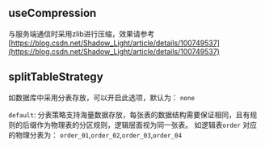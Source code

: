 ## useCompression

与服务端通信时采用zlib进行压缩，效果请参考[https://blog.csdn.net/Shadow_Light/article/details/100749537](https://blog.csdn.net/Shadow_Light/article/details/100749537)

## splitTableStrategy

如数据库中采用分表存放，可以开启此选项，默认为： `none`

`default`: 分表策略支持海量数据存放，每张表的数据结构需要保证相同，且有规则的后缀作为物理表的分区规则，逻辑层面视为同一张表。
如逻辑表`order` 对应的物理分表为：  `order_01`,`order_02`,`order_03`,`order_04`




